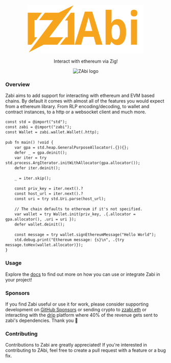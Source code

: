 <br/>

<p align="center">
    <picture>
      <source media="(prefers-color-scheme: dark)" srcset="https://raw.githubusercontent.com/Raiden1411/zabi/main/.github/zabi.svg">
      <img alt="ZAbi logo" src="https://raw.githubusercontent.com/Raiden1411/zabi/main/.github/zabi.svg" width="auto" height="150">
    </picture>
</p>

<p align="center">
  Interact with ethereum via Zig!
<p>

<p align="center">
  <picture>
    <source media="(prefers-color-scheme: dark)" srcset="https://codecov.io/github/Raiden1411/zabi/graph/badge.svg">
    <img alt="ZAbi logo" src="https://codecov.io/github/Raiden1411/zabi/graph/badge.svg" width="auto" height="25">
  </picture>
<p>

### Overview
Zabi aims to add support for interacting with ethereum and EVM based chains. By default it comes with almost all of the features you would expect from a ethereum library. From RLP encoding/decoding, to wallet and contract instances, to a http or a websocket client and much more.

```zig
const std = @import("std");
const zabi = @import("zabi");
const Wallet = zabi.wallet.Wallet(.http);
 
pub fn main() !void {
    var gpa = std.heap.GeneralPurposeAllocator(.{}){};
    defer _ = gpa.deinit();
    var iter = try std.process.ArgIterator.initWithAllocator(gpa.allocator());
    defer iter.deinit();
 
    _ = iter.skip();
 
    const priv_key = iter.next().?
    const host_url = iter.next().?
    const uri = try std.Uri.parse(host_url);
 
    // The chain defaults to ethereum if it's not specified.
    var wallet = try Wallet.init(priv_key, .{.allocator = gpa.allocator(), .uri = uri });
    defer wallet.deinit();
 
    const message = try wallet.signEthereumMessage("Hello World");
    std.debug.print("Ethereum message: {s}\n", .{try message.toHex(wallet.allocator)});
}
```

### Usage

Explore the [docs](https://zabi.sh) to find out more on how you can use or integrate Zabi in your project!

### Sponsors

If you find Zabi useful or use it for work, please consider supporting development on [GitHub Sponsors]( https://github.com/sponsors/Raiden1411) or sending crypto to [zzabi.eth](https://etherscan.io/name-lookup-search?id=zzabi.eth) or interacting with the [drip](https://www.drips.network/app/projects/github/Raiden1411/zabi?exact) platform where 40% of the revenue gets sent to zabi's dependencies. Thank you 🙏

### Contributing

Contributions to Zabi are greatly appreciated! If you're interested in contributing to ZAbi, feel free to create a pull request with a feature or a bug fix.
